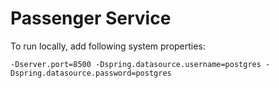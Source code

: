 # Passenger Service

To run locally, add following system properties:

```
-Dserver.port=8500 -Dspring.datasource.username=postgres -Dspring.datasource.password=postgres
```